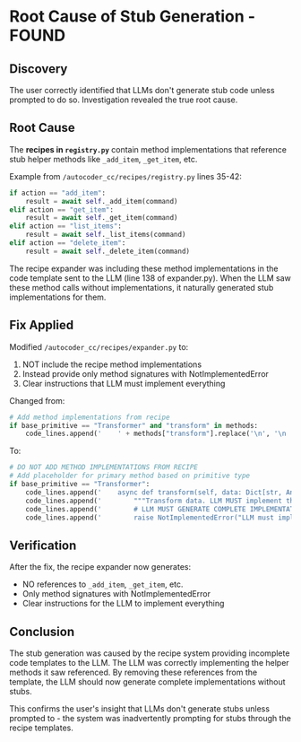 # Root Cause of Stub Generation - FOUND

## Discovery
The user correctly identified that LLMs don't generate stub code unless prompted to do so. Investigation revealed the true root cause.

## Root Cause
The **recipes in `registry.py`** contain method implementations that reference stub helper methods like `_add_item`, `_get_item`, etc. 

Example from `/autocoder_cc/recipes/registry.py` lines 35-42:
```python
if action == "add_item":
    result = await self._add_item(command)
elif action == "get_item":
    result = await self._get_item(command)
elif action == "list_items":
    result = await self._list_items(command)
elif action == "delete_item":
    result = await self._delete_item(command)
```

The recipe expander was including these method implementations in the code template sent to the LLM (line 138 of expander.py). When the LLM saw these method calls without implementations, it naturally generated stub implementations for them.

## Fix Applied
Modified `/autocoder_cc/recipes/expander.py` to:
1. NOT include the recipe method implementations 
2. Instead provide only method signatures with NotImplementedError
3. Clear instructions that LLM must implement everything

Changed from:
```python
# Add method implementations from recipe
if base_primitive == "Transformer" and "transform" in methods:
    code_lines.append('    ' + methods["transform"].replace('\n', '\n    '))
```

To:
```python
# DO NOT ADD METHOD IMPLEMENTATIONS FROM RECIPE
# Add placeholder for primary method based on primitive type
if base_primitive == "Transformer":
    code_lines.append('    async def transform(self, data: Dict[str, Any]) -> Optional[Dict[str, Any]]:')
    code_lines.append('        """Transform data. LLM MUST implement this."""')
    code_lines.append('        # LLM MUST GENERATE COMPLETE IMPLEMENTATION')
    code_lines.append('        raise NotImplementedError("LLM must implement transform method")')
```

## Verification
After the fix, the recipe expander now generates:
- NO references to `_add_item`, `_get_item`, etc.
- Only method signatures with NotImplementedError
- Clear instructions for the LLM to implement everything

## Conclusion
The stub generation was caused by the recipe system providing incomplete code templates to the LLM. The LLM was correctly implementing the helper methods it saw referenced. By removing these references from the template, the LLM should now generate complete implementations without stubs.

This confirms the user's insight that LLMs don't generate stubs unless prompted to - the system was inadvertently prompting for stubs through the recipe templates.